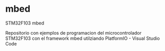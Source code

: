 # mbed
STM32F103 mbed

Repositorio con ejemplos de programacion del microcontrolador STM32F103 con el framework mbed utilziando PlatformIO - Visual Studio Code
